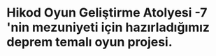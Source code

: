 # Hikod Oyun Geliştirme Atolyesi -7 'nin mezuniyeti için hazırladığımız deprem temalı oyun projesi.

